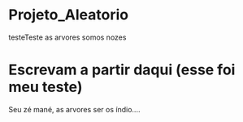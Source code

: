 # Projeto_Aleatorio
testeTeste
as arvores somos nozes
# Escrevam a partir daqui (esse foi meu teste)



Seu zé mané, as arvores ser os índio....
